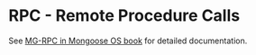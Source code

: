 # RPC - Remote Procedure Calls

See [MG-RPC in Mongoose OS book](https://mongoose-os.com/docs/book/rpc.html)
for detailed documentation.
